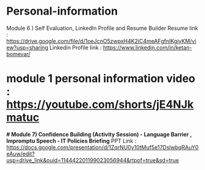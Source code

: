 # Personal-information

Module 6 )  Self Evaluation, LinkedIn Profile and Resume Builder
 Resume link : https://drive.google.com/file/d/1oeJcnO5zwpxH4K2iC4meAFgfnIKgjyKM/view?usp=sharing
 Linkedin Profile link : https://www.linkedin.com/in/ketan-bomevar/

# module 1 personal information video : https://youtube.com/shorts/jE4NJkmatuc

**# Module 7) Confidence Building (Activity Session) - Language Barrier , Impromptu Speech - IT Policies Briefing**
PPT Link : https://docs.google.com/presentation/d/1ZqrNU0y10tMuf5e17DslwbqRAuY0eAuw/edit?usp=drive_link&ouid=114442201199023056944&rtpof=true&sd=true
